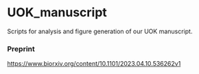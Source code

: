 # UOK_manuscript
Scripts for analysis and figure generation of our UOK manuscript. 

### Preprint
https://www.biorxiv.org/content/10.1101/2023.04.10.536262v1
